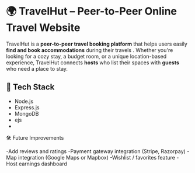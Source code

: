 # 🌍 TravelHut – Peer-to-Peer Online Travel Website

TravelHut is a **peer-to-peer travel booking platform** that helps users easily **find and book accommodations** during their travels . Whether you're looking for a cozy stay, a budget room, or a unique location-based experience, TravelHut connects **hosts** who list their spaces with **guests** who need a place to stay.

## 🧰 Tech Stack
- Node.js
- Express.js
- MongoDB
- ejs
- 

🛠 Future Improvements

-Add reviews and ratings
-Payment gateway integration (Stripe, Razorpay)
-Map integration (Google Maps or Mapbox)
-Wishlist / favorites feature
-Host earnings dashboard



